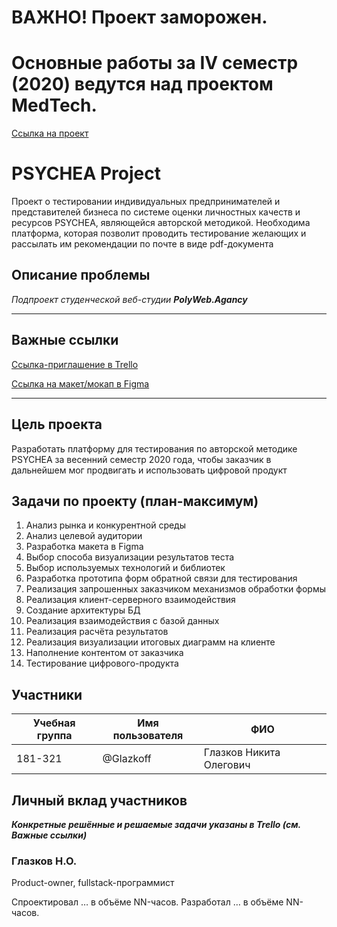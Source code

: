 # ВАЖНО! Проект заморожен. 
# Основные работы за IV семестр (2020) ведутся над проектом MedTech. 
[Ссылка на проект](https://github.com/Glazkoff/medtech)

# PSYCHEA Project
Проект о тестировании индивидуальных предпринимателей и представителей бизнеса по системе оценки личностных качеств и ресурсов PSYCHEA, являющейся авторской методикой. Необходима платформа, которая позволит проводить тестирование желающих и рассылать им рекомендации по почте в виде pdf-документа

## Описание проблемы
*Подпроект студенческой веб-студии **PolyWeb.Agancy***

---

## Важные ссылки
[Ссылка-приглашение в Trello](https://trello.com/invite/b/ew1io6Bl/3da0f42a41ee93479f49f91e55e2316c/psychea-polywebagency "Trello")

[Ссылка на макет/мокап в Figma](https://www.figma.com/file/jo61u5jQskS1zOfdFypr4i/PSYCHEA-proj?node-id=0%3A1 "Figma")

---

## Цель проекта
Разработать платформу для тестирования по авторской методике PSYCHEA за весенний семестр 2020 года, чтобы заказчик в дальнейшем мог продвигать и использовать цифровой продукт

## Задачи по проекту (план-максимум)
1. Анализ рынка и конкурентной среды	
2. Анализ целевой аудитории	
3. Разработка макета в Figma	
4. Выбор способа визуализации результатов теста	
5. Выбор используемых технологий и библиотек
6. Разработка прототипа форм обратной связи для тестирования	
7. Реализация запрошенных заказчиком механизмов обработки формы	
8. Реализация клиент-серверного взаимодействия	
9. Создание архитектуры БД	
10. Реализация взаимодействия с базой данных	
11. Реализация расчёта результатов	
12. Реализация визуализации итоговых диаграмм на клиенте	
13. Наполнение контентом от заказчика	
14. Тестирование цифрового-продукта

## Участники

| Учебная группа | Имя пользователя | ФИО                     |
| -------------- | ---------------- | ----------------------- |
| 181-321        | @Glazkoff        | Глазков Никита Олегович |

## Личный вклад участников
***Конкретные решённые и решаемые задачи указаны в Trello (см. Важные ссылки)***

### Глазков Н.О. 
Product-owner, fullstack-программист

Спроектировал … в объёме NN-часов. Разработал … в объёме NN-часов.



